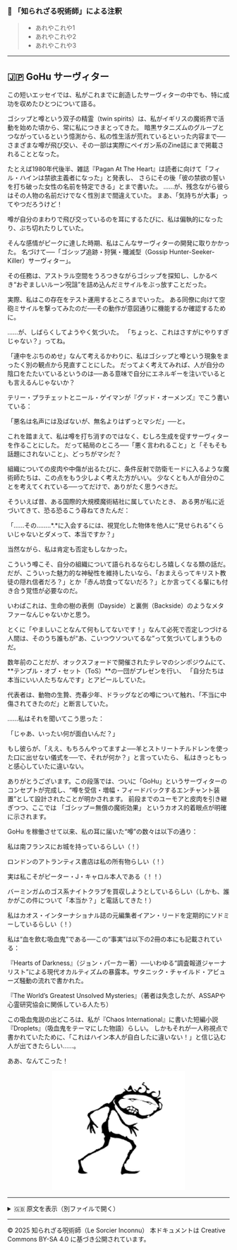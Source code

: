 ### 🐌 「知られざる呪術師」による注釈

>- あれやこれや1
>- あれやこれや2
>- あれやこれや3

---

## 🇯🇵 GoHu サーヴィター

この短いエッセイでは、私がこれまでに創造したサーヴィターの中でも、特に成功を収めたひとつについて語る。

ゴシップと噂という双子の精霊（twin spirits）は、私がイギリスの魔術界で活動を始めた頃から、常に私につきまとってきた。
暗黒サタニズムのグループとつながっているという憶測から、私の性生活が荒れているといった内容まで──
さまざまな噂が飛び交い、その一部は実際にペイガン系のZine誌にまで掲載されることとなった。

たとえば1980年代後半、雑誌『Pagan At The Heart』は読者に向けて「フィル・ハインは禁欲主義者になった」と発表し、
さらにその後「彼の禁欲の誓いを打ち破った女性の名前を特定できる」とまで書いた。
……が、残念ながら彼らはその人物の名前だけでなく性別まで間違えていた。
まあ、「気持ちが大事」ってやつだろうけど！

噂が自分のまわりで飛び交っているのを耳にするたびに、私は偏執的になったり、ぶち切れたりしていた。

そんな感情がピークに達した時期、私はこんなサーヴィターの開発に取りかかった。
名づけて──「ゴシップ追跡・狩猟・殲滅型（Gossip Hunter-Seeker-Killer）サーヴィター」。

その任務は、アストラル空間をうろつきながらゴシップを探知し、しかるべき“おぞましいルーン呪詛”を詰め込んだミサイルをぶっ放すことだった。

実際、私はこの存在をテスト運用するところまでいった。
ある同僚に向けて空砲ミサイルを撃ってみたのだ──その動作が意図通りに機能するか確認するために。

……が、しばらくしてようやく気づいた。
「ちょっと、これはさすがにやりすぎじゃない？」ってね。

「連中をぶちのめせ」なんて考えるかわりに、私はゴシップと噂という現象をまったく別の観点から見直すことにした。
だってよく考えてみれば、人が自分の陰口をたたいているというのは──ある意味で自分にエネルギーを注いでいるとも言えるんじゃないか？

テリー・プラチェットとニール・ゲイマンが『グッド・オーメンズ』でこう書いている：

「悪名は名声には及ばないが、無名よりはずっとマシだ」──と。

これを踏まえて、私は噂を打ち消すのではなく、むしろ生成を促すサーヴィターを作ることにした。
だって結局のところ──「悪く言われること」と「そもそも話題にされないこと」、どっちがマシだ？

組織についての皮肉や中傷が出るたびに、条件反射で防衛モードに入るような魔術師たちは、この点をもう少しよく考えた方がいい。
少なくとも人が自分のことを考えてくれている──ってだけで、ありがたく思うべきだ。

そういえば昔、ある国際的大規模魔術結社に属していたとき、
ある男が私に近づいてきて、恐る恐るこう尋ねてきたんだ：

「……その……..*.*に入会するには、視覚化した物体を他人に“見せられる”くらいじゃないとダメって、本当ですか？」

当然ながら、私は肯定も否定もしなかった。

こういう噂こそ、自分の組織について語られるならむしろ嬉しくなる類の話だ。
だが、こういった魅力的な神秘性を維持したいなら、「おまえらってキリスト教徒の隠れ信者だろ？」とか「赤ん坊食ってないだろ？」とか言ってくる輩にも付き合う覚悟が必要なのだ。

いわばこれは、生命の樹の表側（Dayside）と裏側（Backside）のようなメタファーなんじゃないかと思う。

とくに「やましいことなんて何もしてないです！」なんて必死で否定しつづける人間は、そのうち誰もが“あ、こいつウソついてるな”って気づいてしまうものだ。

数年前のことだが、オックスフォードで開催されたテレマのシンポジウムにて、**テンプル・オブ・セット（ToS）**の一団がプレゼンを行い、
「自分たちは本当にいい人たちなんです」とアピールしていた。

代表者は、動物の生贄、売春少年、ドラッグなどの噂について触れ、「不当に中傷されてきたのだ」と断言していた。

……私はそれを聞いてこう思った：

「じゃあ、いったい何が面白いんだ？」

もし彼らが、「ええ、もちろんやってますよ──羊とストリートチルドレンを使った口に出せない儀式を──で、それが何か？」と言っていたら、
私はきっともっと感心していたに違いない。

ありがとうございます。この段落では、ついに「GoHu」というサーヴィターのコンセプトが完成し、“噂を受信・増幅・フィードバックするエンチャント装置”として設計されたことが明かされます。
前段までのユーモアと皮肉を引き継ぎつつ、ここでは 「ゴシップ＝無償の魔術効果」 というカオス的着眼点が明確に示されます。

GoHu を稼働させて以来、私の耳に届いた“噂”の数々は以下の通り：

私は南フランスにお城を持っているらしい（！）

ロンドンのアトランティス書店は私の所有物らしい（！）

実は私こそがピーター・J・キャロル本人である（！！）

バーミンガムのゴス系ナイトクラブを買収しようとしているらしい（しかも、誰かがこの件について「本当か？」と電話してきた！）

私はカオス・インターナショナル誌の元編集者イアン・リードを定期的にソドミーしているらしい（！）

私は“血を飲む吸血鬼”である──この“事実”は以下の2冊の本にも記載されている：

『Hearts of Darkness』（ジョン・パーカー著）──いわゆる“調査報道ジャーナリスト”による現代オカルティズムの暴露本。サタニック・チャイルド・アビューズ騒動の流れで書かれた。

『The World’s Greatest Unsolved Mysteries』（著者は失念したが、ASSAPや心霊研究協会に関係している人たち）

この吸血鬼説の出どころは、私が『Chaos International』に書いた短編小説『Droplets』（吸血鬼をテーマにした物語）らしい。
しかもそれが一人称視点で書かれていたために、「これはハイン本人が自白したに違いない！」と信じ込む人が出てきたらしい……。

ああ、なんてこった！

<div align="center">
  <img src="hine_evocation_pic_001.png" width="300">
</div>

---

<details>
<summary>🇬🇧 原文を表示（別ファイルで開く）</summary>

🔗 [原文を読む 04_gohu_servitor_en.md](04_gohu_servitor_en.md)

</details>

---

© 2025 知られざる呪術師（Le Sorcier Inconnu）
本ドキュメントは Creative Commons BY-SA 4.0 に基づき公開されています。
